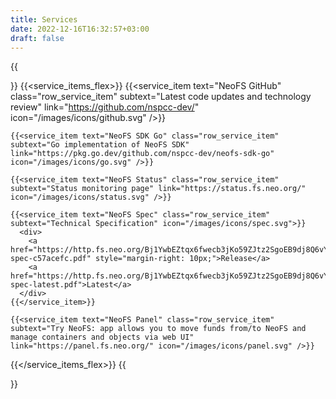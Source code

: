 ```yaml
---
title: Services
date: 2022-12-16T16:32:57+03:00
draft: false
---
```


{{<section text="Services">}}
  {{<service_items_flex>}}
    {{<service_item text="NeoFS GitHub" class="row_service_item" subtext="Latest code updates and technology review" link="https://github.com/nspcc-dev/" icon="/images/icons/github.svg" />}}

    {{<service_item text="NeoFS SDK Go" class="row_service_item" subtext="Go implementation of NeoFS SDK" link="https://pkg.go.dev/github.com/nspcc-dev/neofs-sdk-go" icon="/images/icons/go.svg" />}}

    {{<service_item text="NeoFS Status" class="row_service_item" subtext="Status monitoring page" link="https://status.fs.neo.org/" icon="/images/icons/status.svg" />}}

    {{<service_item text="NeoFS Spec" class="row_service_item" subtext="Technical Specification" icon="/images/icons/spec.svg">}}
      <div>
        <a href="https://http.fs.neo.org/Bj1YwbEZtqx6fwecb3jKo59ZJtz2SgoEB9dj8Q6vYREM/neofs-spec-c57acefc.pdf" style="margin-right: 10px;">Release</a>
        <a href="https://http.fs.neo.org/Bj1YwbEZtqx6fwecb3jKo59ZJtz2SgoEB9dj8Q6vYREM/neofs-spec-latest.pdf">Latest</a>
      </div>
    {{</service_item>}}

    {{<service_item text="NeoFS Panel" class="row_service_item" subtext="Try NeoFS: app allows you to move funds from/to NeoFS and manage containers and objects via web UI" link="https://panel.fs.neo.org/" icon="/images/icons/panel.svg" />}}
  {{</service_items_flex>}}
{{</section>}}
